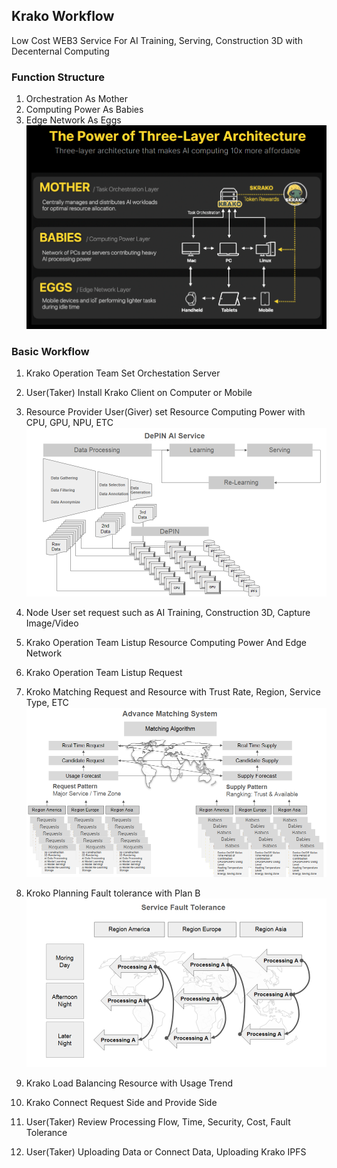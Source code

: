 ## Krako Workflow
Low Cost WEB3 Service For AI Training, Serving, Construction 3D with Decenternal Computing

### Function Structure
1. Orchestration As Mother
2. Computing Power As Babies
3. Edge Network As Eggs
![Architecture](./images/Architecture_001.PNG)

### Basic Workflow
1. Krako Operation Team Set Orchestation Server

2. User(Taker) Install Krako Client on Computer or Mobile
3. Resource Provider User(Giver) set Resource Computing Power with CPU, GPU, NPU, ETC
![Orchestation](./images/tech_002.png)
4. Node User set request such as AI Training, Construction 3D, Capture Image/Video
5. Krako Operation Team Listup Resource Computing Power And Edge Network
6. Krako Operation Team Listup Request 
7. Kroko Matching Request and Resource with Trust Rate, Region, Service Type, ETC
![Orchestation](./images/tech_001.png)
8. Kroko Planning Fault tolerance with Plan B
![Orchestation](./images/tech_011.png)
9. Krako Load Balancing Resource with Usage Trend
13. Krako Connect Request Side and Provide Side
14. User(Taker) Review Processing Flow, Time, Security, Cost, Fault Tolerance
15. User(Taker) Uploading Data or Connect Data, Uploading Krako IPFS
